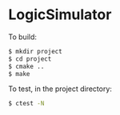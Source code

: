 # LogicSimulator

To build:
```bash
$ mkdir project
$ cd project
$ cmake ..
$ make 
```

To test, in the project directory:
```bash
$ ctest -N
```
